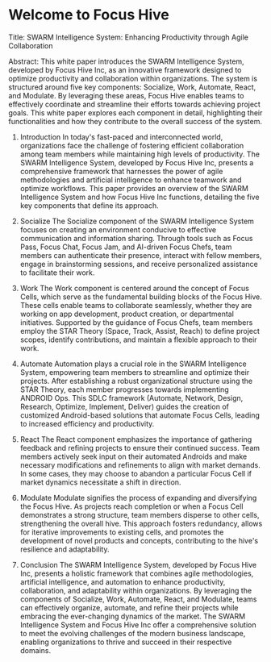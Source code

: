 # Welcome to Focus Hive

Title: SWARM Intelligence System: Enhancing Productivity through Agile Collaboration

Abstract:
This white paper introduces the SWARM Intelligence System, developed by Focus Hive Inc, as an innovative framework designed to optimize productivity and collaboration within organizations. The system is structured around five key components: Socialize, Work, Automate, React, and Modulate. By leveraging these areas, Focus Hive enables teams to effectively coordinate and streamline their efforts towards achieving project goals. This white paper explores each component in detail, highlighting their functionalities and how they contribute to the overall success of the system.

1. Introduction
In today's fast-paced and interconnected world, organizations face the challenge of fostering efficient collaboration among team members while maintaining high levels of productivity. The SWARM Intelligence System, developed by Focus Hive Inc, presents a comprehensive framework that harnesses the power of agile methodologies and artificial intelligence to enhance teamwork and optimize workflows. This paper provides an overview of the SWARM Intelligence System and how Focus Hive Inc functions, detailing the five key components that define its approach.

2. Socialize
The Socialize component of the SWARM Intelligence System focuses on creating an environment conducive to effective communication and information sharing. Through tools such as Focus Pass, Focus Chat, Focus Jam, and AI-driven Focus Chefs, team members can authenticate their presence, interact with fellow members, engage in brainstorming sessions, and receive personalized assistance to facilitate their work.

3. Work
The Work component is centered around the concept of Focus Cells, which serve as the fundamental building blocks of the Focus Hive. These cells enable teams to collaborate seamlessly, whether they are working on app development, product creation, or departmental initiatives. Supported by the guidance of Focus Chefs, team members employ the STAR Theory (Space, Track, Assist, Reach) to define project scopes, identify contributions, and maintain a flexible approach to their work.

4. Automate
Automation plays a crucial role in the SWARM Intelligence System, empowering team members to streamline and optimize their projects. After establishing a robust organizational structure using the STAR Theory, each member progresses towards implementing ANDROID Ops. This SDLC framework (Automate, Network, Design, Research, Optimize, Implement, Deliver) guides the creation of customized Android-based solutions that automate Focus Cells, leading to increased efficiency and productivity.

5. React
The React component emphasizes the importance of gathering feedback and refining projects to ensure their continued success. Team members actively seek input on their automated Androids and make necessary modifications and refinements to align with market demands. In some cases, they may choose to abandon a particular Focus Cell if market dynamics necessitate a shift in direction.

6. Modulate
Modulate signifies the process of expanding and diversifying the Focus Hive. As projects reach completion or when a Focus Cell demonstrates a strong structure, team members disperse to other cells, strengthening the overall hive. This approach fosters redundancy, allows for iterative improvements to existing cells, and promotes the development of novel products and concepts, contributing to the hive's resilience and adaptability.

7. Conclusion
The SWARM Intelligence System, developed by Focus Hive Inc, presents a holistic framework that combines agile methodologies, artificial intelligence, and automation to enhance productivity, collaboration, and adaptability within organizations. By leveraging the components of Socialize, Work, Automate, React, and Modulate, teams can effectively organize, automate, and refine their projects while embracing the ever-changing dynamics of the market. The SWARM Intelligence System and Focus Hive Inc offer a comprehensive solution to meet the evolving challenges of the modern business landscape, enabling organizations to thrive and succeed in their respective domains.
